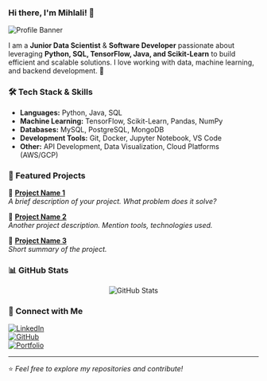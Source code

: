 ### Hi there, I'm **Mihlali**! 👋

![Profile Banner](https://source.unsplash.com/1600x400/?technology,coding)

I am a **Junior Data Scientist** & **Software Developer** passionate about leveraging **Python, SQL, TensorFlow, Java, and Scikit-Learn** to build efficient and scalable solutions. I love working with data, machine learning, and backend development. 🚀

### 🛠️ Tech Stack & Skills

- **Languages:** Python, Java, SQL
- **Machine Learning:** TensorFlow, Scikit-Learn, Pandas, NumPy
- **Databases:** MySQL, PostgreSQL, MongoDB
- **Development Tools:** Git, Docker, Jupyter Notebook, VS Code
- **Other:** API Development, Data Visualization, Cloud Platforms (AWS/GCP)

### 📌 Featured Projects

🔹 **[Project Name 1](https://github.com/yourusername/project1)**  
_A brief description of your project. What problem does it solve?_

🔹 **[Project Name 2](https://github.com/yourusername/project2)**  
_Another project description. Mention tools, technologies used._

🔹 **[Project Name 3](https://github.com/yourusername/project3)**  
_Short summary of the project._

### 📊 GitHub Stats

<p align="center">
  <img src="https://github-readme-stats.vercel.app/api?username=yourusername&show_icons=true&theme=radical" alt="GitHub Stats" />
</p>

### 🔗 Connect with Me

[![LinkedIn](https://img.shields.io/badge/LinkedIn-0077B5?style=for-the-badge&logo=linkedin&logoColor=white)](https://linkedin.com/in/yourprofile)  
[![GitHub](https://img.shields.io/badge/GitHub-100000?style=for-the-badge&logo=github&logoColor=white)](https://github.com/yourusername)  
[![Portfolio](https://img.shields.io/badge/Portfolio-000000?style=for-the-badge&logo=google-chrome&logoColor=white)](https://yourportfolio.com)  

---
⭐️ _Feel free to explore my repositories and contribute!_

 
